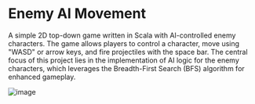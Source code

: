 # Enemy AI Movement
 
A simple 2D top-down game written in Scala with AI-controlled enemy characters. The game allows players to control a character, move using "WASD" or arrow keys, and fire projectiles with the space bar. The central focus of this project lies in the implementation of AI logic for the enemy characters, which leverages the Breadth-First Search (BFS) algorithm for enhanced gameplay.

![image](https://github.com/d-anshul/2D-AI-Enemy-Movement/assets/82749393/25936f09-b9d5-46a0-8521-92d18f2847da)
